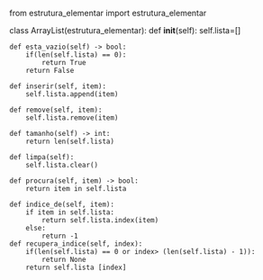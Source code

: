 from estrutura_elementar import estrutura_elementar


class ArrayList(estrutura_elementar):
    def __init__(self):
        self.lista=[]

    def esta_vazio(self) -> bool:
        if(len(self.lista) == 0):
            return True
        return False

    def inserir(self, item):
        self.lista.append(item)

    def remove(self, item):
        self.lista.remove(item)

    def tamanho(self) -> int:
        return len(self.lista)

    def limpa(self):
        self.lista.clear()

    def procura(self, item) -> bool:
        return item in self.lista

    def indice_de(self, item):
        if item in self.lista:
            return self.lista.index(item)
        else:    
            return -1
    def recupera_indice(self, index):
        if(len(self.lista) == 0 or index> (len(self.lista) - 1)):
            return None
        return self.lista [index]
